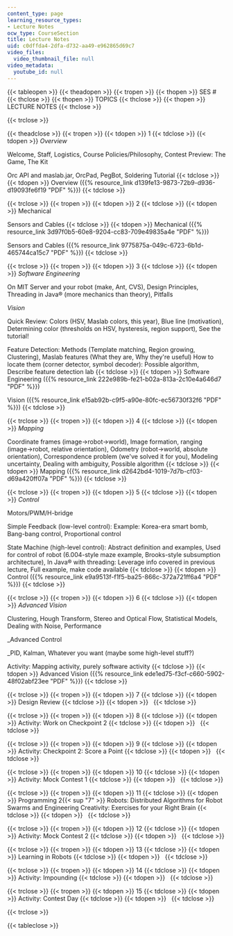 ```yaml
---
content_type: page
learning_resource_types:
- Lecture Notes
ocw_type: CourseSection
title: Lecture Notes
uid: c0dffda4-2dfa-d732-aa49-e962865d69c7
video_files:
  video_thumbnail_file: null
video_metadata:
  youtube_id: null
---
```


{{< tableopen >}}
{{< theadopen >}}
{{< tropen >}}
{{< thopen >}}
SES #
{{< thclose >}}
{{< thopen >}}
TOPICS
{{< thclose >}}
{{< thopen >}}
LECTURE NOTES
{{< thclose >}}

{{< trclose >}}

{{< theadclose >}}
{{< tropen >}}
{{< tdopen >}}
1
{{< tdclose >}}
{{< tdopen >}}
_Overview_  
  
Welcome, Staff, Logistics, Course Policies/Philosophy, Contest Preview: The Game, The Kit  
  
Orc API and maslab.jar, OrcPad, PegBot, Soldering Tutorial
{{< tdclose >}}
{{< tdopen >}}
Overview ({{% resource_link d139fe13-9873-72b9-d936-d19093fe6f19 "PDF" %}})
{{< tdclose >}}

{{< trclose >}}
{{< tropen >}}
{{< tdopen >}}
2
{{< tdclose >}}
{{< tdopen >}}
Mechanical  
  
Sensors and Cables
{{< tdclose >}}
{{< tdopen >}}
Mechanical ({{% resource_link 3d97f0b5-60e8-9204-cc83-709e49835a4e "PDF" %}})  
  
Sensors and Cables ({{% resource_link 9775875a-049c-6723-6b1d-465744ca15c7 "PDF" %}})
{{< tdclose >}}

{{< trclose >}}
{{< tropen >}}
{{< tdopen >}}
3
{{< tdclose >}}
{{< tdopen >}}
_Software Engineering_  
  
On MIT Server and your robot (make, Ant, CVS), Design Principles, Threading in Java® (more mechanics than theory), Pitfalls  
  
_Vision_  
  
Quick Review: Colors (HSV, Maslab colors, this year), Blue line (motivation), Determining color (thresholds on HSV, hysteresis, region support), See the tutorial!  
  
Feature Detection: Methods (Template matching, Region growing, Clustering), Maslab features (What they are, Why they're useful) How to locate them (corner detector, symbol decoder): Possible algorithm, Describe feature detection lab
{{< tdclose >}}
{{< tdopen >}}
Software Engineering ({{% resource_link 222e989b-fe21-b02a-813a-2c10e4a646d7 "PDF" %}})  
  
Vision ({{% resource_link e15ab92b-c9f5-a90e-80fc-ec56730f32f6 "PDF" %}})
{{< tdclose >}}

{{< trclose >}}
{{< tropen >}}
{{< tdopen >}}
4
{{< tdclose >}}
{{< tdopen >}}
_Mapping_  
  
Coordinate frames (image->robot->world), Image formation, ranging (image->robot, relative orientation), Odometry (robot->world, absolute orientation), Correspondence problem (we've solved it for you), Modeling uncertainty, Dealing with ambiguity, Possible algorithm
{{< tdclose >}}
{{< tdopen >}}
Mapping ({{% resource_link d2642bd4-1019-7d7b-cf03-d69a420ff07a "PDF" %}})
{{< tdclose >}}

{{< trclose >}}
{{< tropen >}}
{{< tdopen >}}
5
{{< tdclose >}}
{{< tdopen >}}
_Control_  
  
Motors/PWM/H-bridge  
  
Simple Feedback (low-level control): Example: Korea-era smart bomb, Bang-bang control, Proportional control  
  
State Machine (high-level control): Abstract definition and examples, Used for control of robot (6.004-style maze example, Brooks-style subsumption architecture), In Java® with threading: Leverage info covered in previous lecture, Full example, make code available
{{< tdclose >}}
{{< tdopen >}}
Control ({{% resource_link e9a9513f-f1f5-ba25-866c-372a721ff6a4 "PDF" %}})
{{< tdclose >}}

{{< trclose >}}
{{< tropen >}}
{{< tdopen >}}
6
{{< tdclose >}}
{{< tdopen >}}
_Advanced Vision_  
  
Clustering, Hough Transform, Stereo and Optical Flow, Statistical Models, Dealing with Noise, Performance  
  
_Advanced Control  
  
_PID, Kalman, Whatever you want (maybe some high-level stuff?)  
  
Activity: Mapping activity, purely software activity
{{< tdclose >}}
{{< tdopen >}}
Advanced Vision ({{% resource_link ede1ed75-f3cf-c660-5902-48f02abf23ee "PDF" %}})
{{< tdclose >}}

{{< trclose >}}
{{< tropen >}}
{{< tdopen >}}
7
{{< tdclose >}}
{{< tdopen >}}
Design Review
{{< tdclose >}}
{{< tdopen >}}
 
{{< tdclose >}}

{{< trclose >}}
{{< tropen >}}
{{< tdopen >}}
8
{{< tdclose >}}
{{< tdopen >}}
Activity: Work on Checkpoint 2
{{< tdclose >}}
{{< tdopen >}}
 
{{< tdclose >}}

{{< trclose >}}
{{< tropen >}}
{{< tdopen >}}
9
{{< tdclose >}}
{{< tdopen >}}
Activity: Checkpoint 2: Score a Point
{{< tdclose >}}
{{< tdopen >}}
 
{{< tdclose >}}

{{< trclose >}}
{{< tropen >}}
{{< tdopen >}}
10
{{< tdclose >}}
{{< tdopen >}}
Activity: Mock Contest 1
{{< tdclose >}}
{{< tdopen >}}
 
{{< tdclose >}}

{{< trclose >}}
{{< tropen >}}
{{< tdopen >}}
11
{{< tdclose >}}
{{< tdopen >}}
Programming 2{{< sup "7" >}} Robots: Distributed Algorithms for Robot Swarms and Engineering Creativity: Exercises for your Right Brain
{{< tdclose >}}
{{< tdopen >}}
 
{{< tdclose >}}

{{< trclose >}}
{{< tropen >}}
{{< tdopen >}}
12
{{< tdclose >}}
{{< tdopen >}}
Activity: Mock Contest 2
{{< tdclose >}}
{{< tdopen >}}
 
{{< tdclose >}}

{{< trclose >}}
{{< tropen >}}
{{< tdopen >}}
13
{{< tdclose >}}
{{< tdopen >}}
Learning in Robots
{{< tdclose >}}
{{< tdopen >}}
 
{{< tdclose >}}

{{< trclose >}}
{{< tropen >}}
{{< tdopen >}}
14
{{< tdclose >}}
{{< tdopen >}}
Activity: Impounding
{{< tdclose >}}
{{< tdopen >}}
 
{{< tdclose >}}

{{< trclose >}}
{{< tropen >}}
{{< tdopen >}}
15
{{< tdclose >}}
{{< tdopen >}}
Activity: Contest Day
{{< tdclose >}}
{{< tdopen >}}
 
{{< tdclose >}}

{{< trclose >}}

{{< tableclose >}}